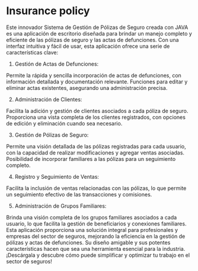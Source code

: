  # Insurance policy

Este innovador Sistema de Gestión de Pólizas de Seguro creada con JAVA es una aplicación de escritorio diseñada para brindar un manejo completo y eficiente de las pólizas de seguro y las actas de defunciones. Con una interfaz intuitiva y fácil de usar, esta aplicación ofrece una serie de características clave:

1. Gestión de Actas de Defunciones:

Permite la rápida y sencilla incorporación de actas de defunciones, con información detallada y documentación relevante.
Funciones para editar y eliminar actas existentes, asegurando una administración precisa.

2. Administración de Clientes:

Facilita la adición y gestión de clientes asociados a cada póliza de seguro.
Proporciona una vista completa de los clientes registrados, con opciones de edición y eliminación cuando sea necesario.

3. Gestión de Pólizas de Seguro:

Permite una visión detallada de las pólizas registradas para cada usuario, con la capacidad de realizar modificaciones y agregar ventas asociadas.
Posibilidad de incorporar familiares a las pólizas para un seguimiento completo.

4. Registro y Seguimiento de Ventas:

Facilita la inclusión de ventas relacionadas con las pólizas, lo que permite un seguimiento efectivo de las transacciones y comisiones.

5. Administración de Grupos Familiares:

Brinda una visión completa de los grupos familiares asociados a cada usuario, lo que facilita la gestión de beneficiarios y conexiones familiares.
Esta aplicación proporciona una solución integral para profesionales y empresas del sector de seguros, mejorando la eficiencia en la gestión de pólizas y actas de defunciones. Su diseño amigable y sus potentes características hacen que sea una herramienta esencial para la industria. ¡Descárgala y descubre cómo puede simplificar y optimizar tu trabajo en el sector de seguros!



